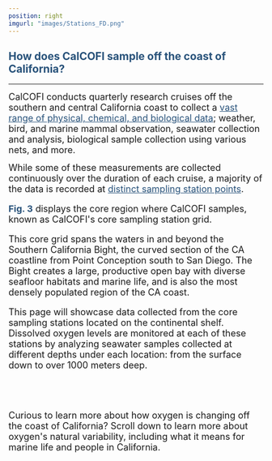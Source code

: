 ```yaml
---
position: right
imgurl: "images/Stations_FD.png"
---
```


## <span style="color:#28527A"> How does CalCOFI sample off the coast of California? </span>

--- 

<font size="+1"> CalCOFI conducts quarterly research cruises off the southern and central California coast to collect a <a href="https://calcofi.org/sampling-info/" style="color: #28527A; text-decoration: underline;">vast range of physical, chemical, and biological data</a>; weather, bird, and marine mammal observation, seawater collection and analysis, biological sample collection using various nets, and more. </font>

<font size="+1"> While some of these measurements are collected continuously over the duration of each cruise, a majority of the data is recorded at <a href="https://calcofi.org/sampling-info/station-positions/" style="color: #28527A; text-decoration: underline;"> distinct sampling station points</a>.

<font size="+1"> <span style="color:#28527A"> **Fig. 3** </span> displays the core region where CalCOFI samples, known as CalCOFI's core sampling station grid. </font>

<font size="+1"> This core grid spans the waters in and beyond the Southern California Bight, the curved section of the CA coastline from Point Conception south to San Diego. The Bight creates a large, productive open bay with diverse seafloor habitats and marine life, and is also the most densely populated region of the CA coast. </font>

<font size="+1"> This page will showcase data collected from the core sampling stations located on the continental shelf. Dissolved oxygen levels are monitored at each of these stations by analyzing seawater samples collected at different depths under each location: from the surface down to over 1000 meters deep. </font>

<br />
<br />

<font size="+1"> Curious to learn more about how oxygen is changing off the coast of California? Scroll down to learn more about oxygen's natural variability, including what it means for marine life and people in California. </font>
